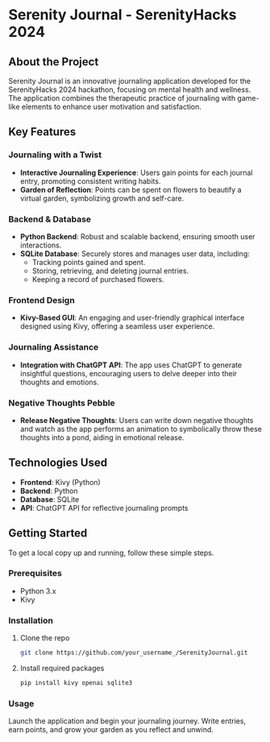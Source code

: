 # Serenity Journal - SerenityHacks 2024

## About the Project
Serenity Journal is an innovative journaling application developed for the SerenityHacks 2024 hackathon, focusing on mental health and wellness. The application combines the therapeutic practice of journaling with game-like elements to enhance user motivation and satisfaction.

## Key Features

### Journaling with a Twist
- **Interactive Journaling Experience**: Users gain points for each journal entry, promoting consistent writing habits.
- **Garden of Reflection**: Points can be spent on flowers to beautify a virtual garden, symbolizing growth and self-care.

### Backend & Database
- **Python Backend**: Robust and scalable backend, ensuring smooth user interactions.
- **SQLite Database**: Securely stores and manages user data, including:
  - Tracking points gained and spent.
  - Storing, retrieving, and deleting journal entries.
  - Keeping a record of purchased flowers.

### Frontend Design
- **Kivy-Based GUI**: An engaging and user-friendly graphical interface designed using Kivy, offering a seamless user experience.

### Journaling Assistance
- **Integration with ChatGPT API**: The app uses ChatGPT to generate insightful questions, encouraging users to delve deeper into their thoughts and emotions.

### Negative Thoughts Pebble
- **Release Negative Thoughts**: Users can write down negative thoughts and watch as the app performs an animation to symbolically throw these thoughts into a pond, aiding in emotional release.

## Technologies Used
- **Frontend**: Kivy (Python)
- **Backend**: Python
- **Database**: SQLite
- **API**: ChatGPT API for reflective journaling prompts

## Getting Started
To get a local copy up and running, follow these simple steps.

### Prerequisites
- Python 3.x
- Kivy

### Installation
1. Clone the repo
   ```sh
   git clone https://github.com/your_username_/SerenityJournal.git
   ```
2. Install required packages
   ```sh
   pip install kivy openai sqlite3
   ```

### Usage
Launch the application and begin your journaling journey. Write entries, earn points, and grow your garden as you reflect and unwind.
